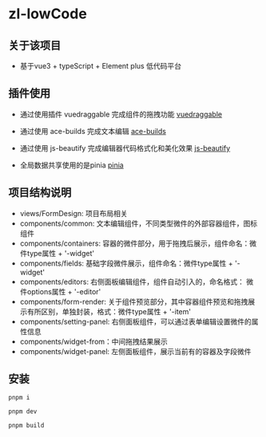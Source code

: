 # zl-lowCode

## 关于该项目

- 基于vue3 + typeScript + Element plus 低代码平台

## 插件使用

- 通过使用插件 vuedraggable 完成组件的拖拽功能
   [vuedraggable](https://www.itxst.com/vue-draggable/tutorial.html)

- 通过使用 ace-builds 完成文本编辑
   [ace-builds](https://github.com/ajaxorg/ace)

- 通过使用 js-beautify 完成编辑器代码格式化和美化效果
   [js-beautify](https://github.com/beautify-web/js-beautify)

- 全局数据共享使用的是pinia
   [pinia](https://pinia.web3doc.top/)

## 项目结构说明

- views/FormDesign: 项目布局相关
- components/common: 文本编辑组件，不同类型微件的外部容器组件，图标组件
- components/containers: 容器的微件部分，用于拖拽后展示，组件命名：微件type属性 + '-widget'
- components/fields: 基础字段微件展示，组件命名：微件type属性 + '-widget'
- components/editors: 右侧面板编辑组件，组件自动引入的，命名格式： 微件options属性 + '-editor'
- components/form-render: 关于组件预览部分，其中容器组件预览和拖拽展示有所区别，单独封装，格式：微件type属性 + '-item'
- components/setting-panel: 右侧面板组件，可以通过表单编辑设置微件的属性信息
- components/widget-from：中间拖拽结果展示
- components/widget-panel: 左侧面板组件，展示当前有的容器及字段微件

## 安装

```
pnpm i

pnpm dev

pnpm build

```
